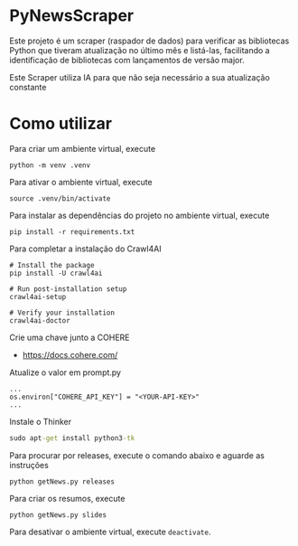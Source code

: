 # PyNewsScraper

Este projeto é um scraper (raspador de dados) para verificar as bibliotecas Python que tiveram atualização no último mês e listá-las, facilitando a identificação de bibliotecas com lançamentos de versão major.

Este Scraper utiliza IA para que não seja necessário a sua atualização constante

# Como utilizar

Para criar um ambiente virtual, execute
```
python -m venv .venv
```

Para ativar o ambiente virtual, execute
```
source .venv/bin/activate
```

Para instalar as dependências do projeto no ambiente virtual, execute
```
pip install -r requirements.txt
```

Para completar a instalação do Crawl4AI
```
# Install the package
pip install -U crawl4ai

# Run post-installation setup
crawl4ai-setup

# Verify your installation
crawl4ai-doctor
```
Crie uma chave junto a COHERE
- https://docs.cohere.com/
<p>

Atualize o valor em prompt.py
```
...
os.environ["COHERE_API_KEY"] = "<YOUR-API-KEY>"
...
```
Instale o Thinker
```cmd
sudo apt-get install python3-tk
```

Para procurar por releases, execute o comando abaixo e aguarde as instruções
```
python getNews.py releases
```

Para criar os resumos, execute
```
python getNews.py slides
```


Para desativar o ambiente virtual, execute `deactivate`.

